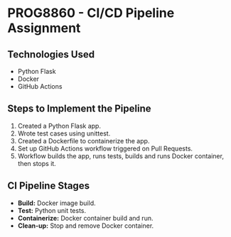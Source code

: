 # PROG8860 - CI/CD Pipeline Assignment

## Technologies Used
- Python Flask
- Docker
- GitHub Actions

## Steps to Implement the Pipeline
1. Created a Python Flask app.
2. Wrote test cases using unittest.
3. Created a Dockerfile to containerize the app.
4. Set up GitHub Actions workflow triggered on Pull Requests.
5. Workflow builds the app, runs tests, builds and runs Docker container, then stops it.

## CI Pipeline Stages
- **Build:** Docker image build.
- **Test:** Python unit tests.
- **Containerize:** Docker container build and run.
- **Clean-up:** Stop and remove Docker container.
